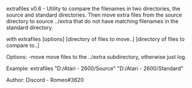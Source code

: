 extrafiles v0.6 - Utility to compare the filenames in two directories, the source and standard directories.
                  Then move extra files from the source directory to source ../extra that do not have
                  matching filenames in the standard directory.

with extrafiles [options] [directory of files to move..] [directory of files to compare to..]

Options:
  -move       move files to the ../extra subdirectory, otherwise just log.

Example:
              extrafiles "D:/Atari - 2600/Source" "D:/Atari - 2600/Standard"

Author:
   Discord - Romeo#3620